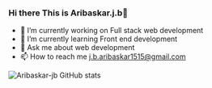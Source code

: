 ### Hi there This is Aribaskar.j.b👋

<!--
**Aribaskar-jb/Aribaskar-jb** is a ✨ _special_ ✨ repository because its `README.md` (this file) appears on your GitHub profile.

Here are some ideas to get you started:

- 👯 I’m looking to collaborate on ...
- 🤔 I’m looking for help with ...
- 💬 Ask me about web development

- 😄 Pronouns: ...
- ⚡ Fun fact: ...
-->
- 🔭 I’m currently working on Full stack web development
- 🌱 I’m currently learning Front end development
- 💬 Ask me about web development
- 📫 How to reach me j.b.aribaskar1515@gmail.com


![Aribaskar-jb GitHub stats](https://github-readme-stats.vercel.app/api?username=Aribaskar-jb&theme=light&show_icons=true)
